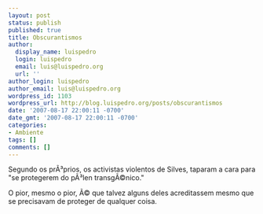 ```yaml
---
layout: post
status: publish
published: true
title: Obscurantismos
author:
  display_name: luispedro
  login: luispedro
  email: luis@luispedro.org
  url: ''
author_login: luispedro
author_email: luis@luispedro.org
wordpress_id: 1103
wordpress_url: http://blog.luispedro.org/posts/obscurantismos
date: '2007-08-17 22:00:11 -0700'
date_gmt: '2007-08-17 22:00:11 -0700'
categories:
- Ambiente
tags: []
comments: []
---
```

<p>Segundo os pr&Atilde;&sup3;prios, os activistas violentos de Silves, taparam a cara para "se protegerem do p&Atilde;&sup3;len transg&Atilde;&copy;nico."</p>
<p>O pior, mesmo o pior, &Atilde;&copy; que talvez alguns deles acreditassem mesmo que se precisavam de proteger de qualquer coisa.</p>
